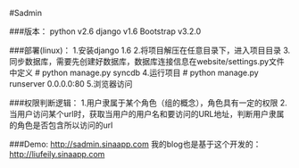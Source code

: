 #Sadmin

###版本：
    python v2.6
    django v1.6
    Bootstrap v3.2.0
	
###部署(linux)：
	1.安装django 1.6
	2.将项目解压在任意目录下，进入项目目录
	3.同步数据库，需要先创建好数据库，数据库连接信息在website/settings.py文件中定义
		# python manage.py syncdb
	4.运行项目
		# python manage.py runserver 0.0.0.0:80
	5.浏览器访问
	
###权限判断逻辑：
	1.用户隶属于某个角色（组的概念），角色具有一定的权限
	2.当用户访问某个url时，获取当用户的用户名和要访问的URL地址，判断用户隶属的角色是否包含所以访问的url

###Demo:
    http://sadmin.sinaapp.com
    我的blog也是基于这个开发的：http://liufeily.sinaapp.com
